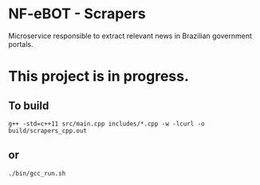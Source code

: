 # NF-eBOT - Scrapers
Microservice responsible to extract relevant news in Brazilian government portals.

# This project is in progress.

## To build
`g++ -std=c++11 src/main.cpp includes/*.cpp -w -lcurl -o build/scrapers_cpp.out`

## or
`./bin/gcc_run.sh`
